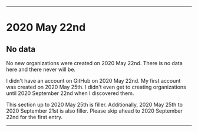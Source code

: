 
***

# 2020 May 22nd

## No data

No new organizations were created on 2020 May 22nd. There is no data here and there never will be.

I didn't have an account on GitHub on 2020 May 22nd. My first account was created on 2020 May 25th. I didn't even get to creating organizations until 2020 September 22nd when I discovered them.

This section up to 2020 May 25th is filler. Additionally, 2020 May 25th to 2020 September 21st is also filler. Please skip ahead to 2020 September 22nd for the first entry.

***
